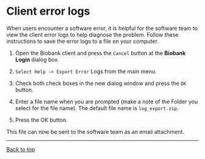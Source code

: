 # Client error logs

When users encounter a software error, it is helpful for the software team to view the client error
logs to help diagnose the problem. Follow these instructions to save the error logs to a file on
your computer.


1. Open the Biobank client and press the `Cancel` button at the **Biobank Login** dialog box.

1. `Select Help -> Export Error` Logs from the main menu.

1. Check both check boxes in the new dialog window and press the `OK` button.

1. Enter a file name when you are prompted (make a note of the Folder you select for the file
name). The default file name is `log_export.zip`.

1. Press the OK button.

This file  can now be sent to the software team as an email attachment.

****

[Back to top](../README.md)
